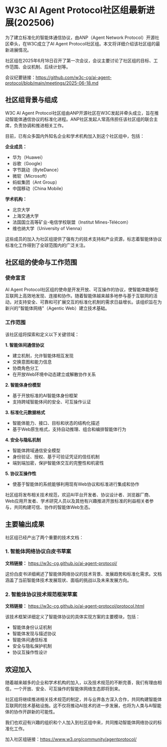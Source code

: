 # W3C AI Agent Protocol社区组最新进展(202506)

为了建立标准化的智能体通信协议，由ANP（Agent Network Protocol）开源社区牵头，在W3C成立了AI Agent Protocol社区组。本文将详细介绍该社区组的最新进展情况。

社区组在2025年6月18日召开了第一次会议，会议主要讨论了社区组的目标、工作范围、会议机制、后续计划等。

会议纪要链接：https://github.com/w3c-cg/ai-agent-protocol/blob/main/meetings/2025-06-18.md

## 社区组背景与组成

W3C AI Agent Protocol社区组由ANP开源社区在W3C发起并牵头成立，旨在推动智能体通信协议的标准化进程。ANP社区发起人常高伟担任该社区组的联合主席，负责协调和推进相关工作。

目前，已有众多国内外知名企业和学术机构加入到这个社区组中，包括：

**企业成员：**
- 华为（Huawei）
- 谷歌（Google）
- 字节跳动（ByteDance）
- 微软（Microsoft）
- 蚂蚁集团（Ant Group）
- 中国移动（China Mobile）

**学术机构：**
- 北京大学
- 上海交通大学
- 法国国立高等矿业-电信学校联盟（Institut Mines-Télécom）
- 维也纳大学（University of Vienna）

这些成员的加入为社区组提供了强有力的技术支持和产业资源，标志着智能体协议标准化工作得到了全球范围内的广泛关注。

## 社区组的使命与工作范围

### 使命宣言

AI Agent Protocol社区组的使命是开发开放、可互操作的协议，使智能体能够在互联网上高效地发现、连接和协作。随着智能体越来越多地参与基于互联网的活动，对支持安全、可靠和可扩展交互的标准化机制的需求日益增长。该组织旨在为新兴的"智能体网络"（Agentic Web）建立技术基础。

### 工作范围

该社区组将探索和定义以下关键领域：

**1. 智能体间通信协议**
- 建立机制，允许智能体相互发现
- 交换意图和能力信息
- 协商角色分工
- 在开放Web环境中动态建立或解散协作关系

**2. 智能体身份模型**
- 基于开放标准的AI智能体身份框架
- 支持跨域智能体间的安全、可互操作认证

**3. 标准化元数据格式**
- 智能体能力、接口、目标和状态的结构化描述
- 基于Web原生格式，支持自动推理、组合和编排智能体行为

**4. 安全与隐私机制**
- 智能体跨域通信安全模型
- 身份验证、授权、基于可验证凭证的信任机制
- 端到端加密，保护智能体交互的完整性和机密性

**5. 协议互操作性**
- 使基于智能体的系统能够利用现有Web协议和标准进行集成和协作

社区组将发布相关技术规范，欢迎AI平台开发者、协议设计者、浏览器厂商、Web应用开发者、学术研究人员以及其他有兴趣推进开放标准的利益相关者参与，共同构建可信、协作的智能体Web生态。

## 主要输出成果

社区组已经产出了两个重要的技术文档：

### 1. 智能体网络协议白皮书草案
**文档链接：** https://w3c-cg.github.io/ai-agent-protocol/

这份白皮书详细阐述了智能体网络协议的技术背景、发展趋势和标准化需求。文档涵盖了当前智能体技术发展现状、面临的挑战以及未来发展方向。

### 2. 智能体协议技术规范框架草案
**文档链接：** https://w3c-cg.github.io/ai-agent-protocol/protocol.html

该技术框架详细定义了智能体协议的具体实现方案的主要模块，包括：
- 智能体身份认证机制
- 智能体发现与描述协议
- 智能体间通信标准
- 安全与隐私保护机制
- 协议互操作性设计

## 欢迎加入

随着越来越多的企业和学术机构的加入，以及技术规范的不断完善，我们有理由相信，一个开放、安全、可互操作的智能体网络生态即将到来。

社区组将继续推进相关技术规范的制定，并与业界各方深入合作，共同构建智能体互联网的技术基础设施。这不仅将推动AI技术的进一步发展，也将为人类与AI智能体的协作开辟新的可能性。

我们也欢迎有兴趣的组织和个人加入到社区组中来，共同推动智能体网络协议的标准化工作。

加入社区组链接：https://www.w3.org/community/agentprotocol/
